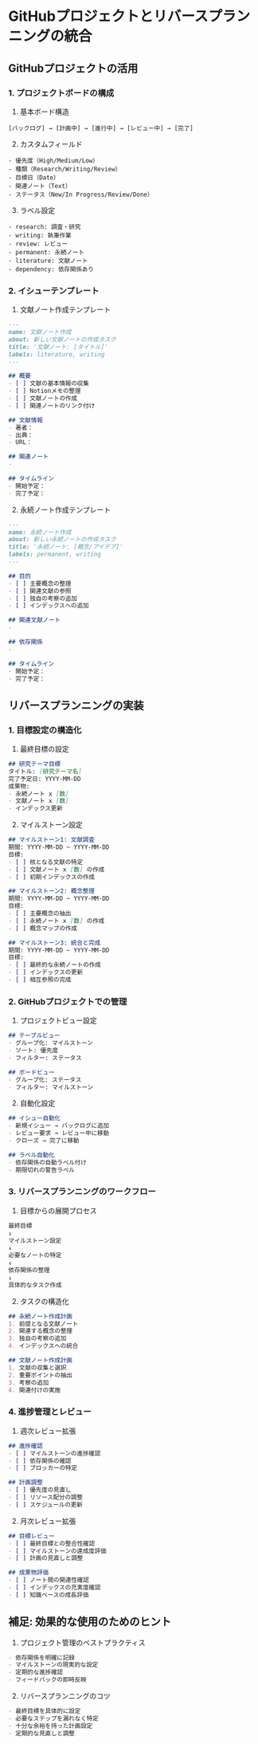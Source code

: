 # GitHubプロジェクトとリバースプランニングの統合

## GitHubプロジェクトの活用

### 1. プロジェクトボードの構成

1. 基本ボード構造
```
[バックログ] → [計画中] → [進行中] → [レビュー中] → [完了]
```

2. カスタムフィールド
```
- 優先度（High/Medium/Low）
- 種類（Research/Writing/Review）
- 目標日（Date）
- 関連ノート（Text）
- ステータス（New/In Progress/Review/Done）
```

3. ラベル設定
```
- research: 調査・研究
- writing: 執筆作業
- review: レビュー
- permanent: 永続ノート
- literature: 文献ノート
- dependency: 依存関係あり
```

### 2. イシューテンプレート

1. 文献ノート作成テンプレート
```markdown
---
name: 文献ノート作成
about: 新しい文献ノートの作成タスク
title: '文献ノート: [タイトル]'
labels: literature, writing
---

## 概要
- [ ] 文献の基本情報の収集
- [ ] Notionメモの整理
- [ ] 文献ノートの作成
- [ ] 関連ノートのリンク付け

## 文献情報
- 著者：
- 出典：
- URL：

## 関連ノート
- 

## タイムライン
- 開始予定：
- 完了予定：
```

2. 永続ノート作成テンプレート
```markdown
---
name: 永続ノート作成
about: 新しい永続ノートの作成タスク
title: '永続ノート: [概念/アイデア]'
labels: permanent, writing
---

## 目的
- [ ] 主要概念の整理
- [ ] 関連文献の参照
- [ ] 独自の考察の追加
- [ ] インデックスへの追加

## 関連文献ノート
- 

## 依存関係
- 

## タイムライン
- 開始予定：
- 完了予定：
```

## リバースプランニングの実装

### 1. 目標設定の構造化

1. 最終目標の設定
```markdown
## 研究テーマ目標
タイトル: [研究テーマ名]
完了予定日: YYYY-MM-DD
成果物:
- 永続ノート x [数]
- 文献ノート x [数]
- インデックス更新
```

2. マイルストーン設定
```markdown
## マイルストーン1: 文献調査
期間: YYYY-MM-DD ~ YYYY-MM-DD
目標:
- [ ] 核となる文献の特定
- [ ] 文献ノート x [数] の作成
- [ ] 初期インデックスの作成

## マイルストーン2: 概念整理
期間: YYYY-MM-DD ~ YYYY-MM-DD
目標:
- [ ] 主要概念の抽出
- [ ] 永続ノート x [数] の作成
- [ ] 概念マップの作成

## マイルストーン3: 統合と完成
期間: YYYY-MM-DD ~ YYYY-MM-DD
目標:
- [ ] 最終的な永続ノートの作成
- [ ] インデックスの更新
- [ ] 相互参照の完成
```

### 2. GitHubプロジェクトでの管理

1. プロジェクトビュー設定
```markdown
## テーブルビュー
- グループ化: マイルストーン
- ソート: 優先度
- フィルター: ステータス

## ボードビュー
- グループ化: ステータス
- フィルター: マイルストーン
```

2. 自動化設定
```markdown
## イシュー自動化
- 新規イシュー → バックログに追加
- レビュー要求 → レビュー中に移動
- クローズ → 完了に移動

## ラベル自動化
- 依存関係の自動ラベル付け
- 期限切れの警告ラベル
```

### 3. リバースプランニングのワークフロー

1. 目標からの展開プロセス
```markdown
最終目標
↓
マイルストーン設定
↓
必要なノートの特定
↓
依存関係の整理
↓
具体的なタスク作成
```

2. タスクの構造化
```markdown
## 永続ノート作成計画
1. 前提となる文献ノート
2. 関連する概念の整理
3. 独自の考察の追加
4. インデックスへの統合

## 文献ノート作成計画
1. 文献の収集と選択
2. 重要ポイントの抽出
3. 考察の追加
4. 関連付けの実施
```

### 4. 進捗管理とレビュー

1. 週次レビュー拡張
```markdown
## 進捗確認
- [ ] マイルストーンの進捗確認
- [ ] 依存関係の確認
- [ ] ブロッカーの特定

## 計画調整
- [ ] 優先度の見直し
- [ ] リソース配分の調整
- [ ] スケジュールの更新
```

2. 月次レビュー拡張
```markdown
## 目標レビュー
- [ ] 最終目標との整合性確認
- [ ] マイルストーンの達成度評価
- [ ] 計画の見直しと調整

## 成果物評価
- [ ] ノート間の関連性確認
- [ ] インデックスの充実度確認
- [ ] 知識ベースの成長評価
```

## 補足: 効果的な使用のためのヒント

1. プロジェクト管理のベストプラクティス
```markdown
- 依存関係を明確に記録
- マイルストーンの現実的な設定
- 定期的な進捗確認
- フィードバックの即時反映
```

2. リバースプランニングのコツ
```markdown
- 最終目標を具体的に設定
- 必要なステップを漏れなく特定
- 十分な余裕を持った計画設定
- 定期的な見直しと調整
``` 